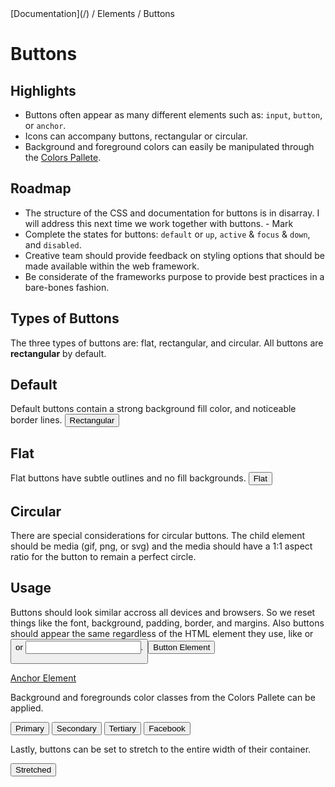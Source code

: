 <div class="breadcrumbs">
[Documentation](/) / Elements / Buttons
</div>

# Buttons

## Highlights

*   Buttons often appear as many different elements such as: `input`, `button`, or `anchor`.
*   Icons can accompany buttons, rectangular or circular.
*   Background and foreground colors can easily be manipulated through the [Colors Pallete](../elements/ColorsPallete).

## Roadmap

*   The structure of the CSS and documentation for buttons is in disarray. I will address this next time we work together with buttons. - Mark
*   Complete the states for buttons:
    `default` or `up`,
    `active` & `focus` & `down`,
    and `disabled`.
*   Creative team should provide feedback on styling options that should be made available within the web framework.
*   Be considerate of the frameworks purpose to provide best practices in a bare-bones fashion.

## Types of Buttons

The three types of buttons are: flat, rectangular, and circular. All buttons are **rectangular** by default.


## Default
Default buttons contain a strong background fill color, and noticeable border lines.
<button>Rectangular</button>

## Flat
Flat buttons have subtle outlines and no fill backgrounds.
<button class="-flat">Flat</button>

## Circular
There are special considerations for circular buttons. The child element should be media (gif, png, or svg) and the media should have a 1:1 aspect ratio for the button to remain a perfect circle.

## Usage

Buttons should look similar accross all devices and browsers. So we reset things like the font, background, padding, border, and margins. Also buttons should appear the same regardless of the HTML element they use, like <span class="code"><a></span> or <span class="code"><button></span> or <span class="code"><input></span>.

<button>Button Element</button>

[Anchor Element](#)

Background and foregrounds color classes from the Colors Pallete can be applied.

<button class="-bg-primary1 -fg-white">Primary</button>
<button class="-bg-secondary1 -fg-white">Secondary</button>
<button class="-bg-tertiary1">Tertiary</button>
<button class="-bg-facebook -fg-white">Facebook</button>

Lastly, buttons can be set to stretch to the entire width of their container.

<button class="-block">Stretched</button>